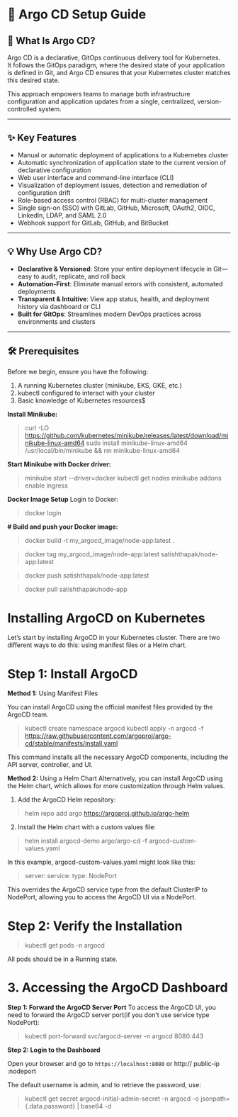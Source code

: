 # 🚀 Argo CD Setup Guide

## 📌 What Is Argo CD?

Argo CD is a declarative, GitOps continuous delivery tool for Kubernetes.  
It follows the GitOps paradigm, where the desired state of your application is defined in Git, and Argo CD ensures that your Kubernetes cluster matches this desired state.

This approach empowers teams to manage both infrastructure configuration and application updates from a single, centralized, version-controlled system.

---

## ✨ Key Features

- Manual or automatic deployment of applications to a Kubernetes cluster  
- Automatic synchronization of application state to the current version of declarative configuration  
- Web user interface and command-line interface (CLI)  
- Visualization of deployment issues, detection and remediation of configuration drift  
- Role-based access control (RBAC) for multi-cluster management  
- Single sign-on (SSO) with GitLab, GitHub, Microsoft, OAuth2, OIDC, LinkedIn, LDAP, and SAML 2.0  
- Webhook support for GitLab, GitHub, and BitBucket  

---

## 💡 Why Use Argo CD?

- **Declarative & Versioned**: Store your entire deployment lifecycle in Git—easy to audit, replicate, and roll back  
- **Automation-First**: Eliminate manual errors with consistent, automated deployments  
- **Transparent & Intuitive**: View app status, health, and deployment history via dashboard or CLI  
- **Built for GitOps**: Streamlines modern DevOps practices across environments and clusters  

---

## 🛠️ Prerequisites

Before we begin, ensure you have the following:

1. A running Kubernetes cluster (minikube, EKS, GKE, etc.)
2. kubectl configured to interact with your cluster
3. Basic knowledge of Kubernetes resources$

**Install Minikube:**
> curl -LO https://github.com/kubernetes/minikube/releases/latest/download/minikube-linux-amd64
> sudo install minikube-linux-amd64 /usr/local/bin/minikube && rm minikube-linux-amd64

**Start Minikube with Docker driver:**
> minikube start --driver=docker
> kubectl get nodes
> minikube addons enable ingress

**Docker Image Setup**
Login to Docker: 
> docker login

**# Build and push your Docker image:**

> docker build -t my_argocd_image/node-app:latest .

> docker tag my_argocd_image/node-app:latest satishthapak/node-app:latest

> docker push satishthapak/node-app:latest

> docker pull satishthapak/node-app


# Installing ArgoCD on Kubernetes
Let’s start by installing ArgoCD in your Kubernetes cluster. There are two different ways to do this: using manifest files or a Helm chart.

# Step 1: Install ArgoCD
**Method 1:** Using Manifest Files

You can install ArgoCD using the official manifest files provided by the ArgoCD team.
> kubectl create namespace argocd
> kubectl apply -n argocd -f https://raw.githubusercontent.com/argoproj/argo-cd/stable/manifests/install.yaml

This command installs all the necessary ArgoCD components, including the API server, controller, and UI.

**Method 2:** Using a Helm Chart
Alternatively, you can install ArgoCD using the Helm chart, which allows for more customization through Helm values.

1. Add the ArgoCD Helm repository:
> helm repo add argo https://argoproj.github.io/argo-helm

2. Install the Helm chart with a custom values file:
> helm install argocd-demo argo/argo-cd -f argocd-custom-values.yaml

In this example, argocd-custom-values.yaml might look like this:
> server:
>   service:
>     type: NodePort

This overrides the ArgoCD service type from the default ClusterIP to NodePort, allowing you to access the ArgoCD UI via a NodePort.

# Step 2: Verify the Installation
> kubectl get pods -n argocd

All pods should be in a Running state.


# 3. Accessing the ArgoCD Dashboard

**Step 1: Forward the ArgoCD Server Port**
To access the ArgoCD UI, you need to forward the ArgoCD server port(if you don’t use service type NodePort):

> kubectl port-forward svc/argocd-server -n argocd 8080:443

**Step 2: Login to the Dashboard**

Open your browser and go to `https://localhost:8080` or http:// public-ip :nodeport


The default username is admin, and to retrieve the password, use:
> kubectl get secret argocd-initial-admin-secret -n argocd -o jsonpath={.data.password} | base64 -d



